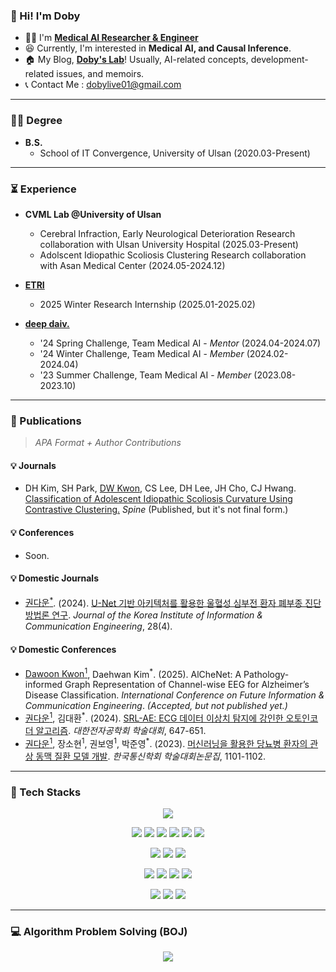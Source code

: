 ### 👋 Hi! I'm Doby 
* 👨‍⚕️ I'm <a href="https://scholar.google.com/citations?hl=ko&user=tM0RZ1UAAAAJ"><b>Medical AI Researcher & Engineer</b></a>
* 😆 Currently, I'm interested in <b>Medical AI, and Causal Inference</b>.
* 🏠 My Blog, <b><a href="https://draw-code-boy.tistory.com/">Doby's Lab</a></b>! Usually, AI-related concepts, development-related issues, and memoirs.
* 📞 Contact Me : dobylive01@gmail.com
* * *
### 👨‍🎓 Degree
* <b>B.S.</b>
  * School of IT Convergence, University of Ulsan (2020.03-Present)
* * *
### ⏳ Experience
* <b>CVML Lab @University of Ulsan</b>
  * Cerebral Infraction, Early Neurological Deterioration Research collaboration with Ulsan University Hospital (2025.03-Present)
  * Adolscent Idiopathic Scoliosis Clustering Research collaboration with Asan Medical Center (2024.05-2024.12)

* <b><a href="https://www.etri.re.kr/intro.html">ETRI</a></b>
  * 2025 Winter Research Internship (2025.01-2025.02)
 
* <b><a href="https://deepdaiv.oopy.io/">deep daiv.</a></b>
  * '24 Spring Challenge, Team Medical AI - <i>Mentor</i> (2024.04-2024.07)
  * '24 Winter Challenge, Team Medical AI - <i>Member</i> (2024.02-2024.04)
  * '23 Summer Challenge, Team Medical AI - <i>Member</i> (2023.08-2023.10)

* * *
### 📃 Publications
> <i>APA Format + Author Contributions</i>
#### 💡 Journals
* DH Kim, SH Park, <ins>DW Kwon</ins>, CS Lee, DH Lee, JH Cho, CJ Hwang. <a href="https://journals.lww.com/spinejournal/abstract/9900/classification_of_adolescent_idiopathic_scoliosis.1026.aspx">Classification of Adolescent Idiopathic Scoliosis Curvature Using Contrastive Clustering.</a> <i>Spine</i> (Published, but it's not final form.)

#### 💡 Conferences
* Soon.

#### 💡 Domestic Journals
* <ins>권다운<sup>*<sup></ins>. (2024). <a href="https://www.dbpia.co.kr/journal/articleDetail?nodeId=NODE11758380">U-Net 기반 아키텍처를 활용한 울혈성 심부전 환자 폐부종 진단 방법론 연구</a>. <i>Journal of the Korea Institute of Information & Communication Engineering</i>, 28(4).

#### 💡 Domestic Conferences
* <ins>Dawoon Kwon<sup>1</sup></ins>, Daehwan Kim<sup>*</sup>. (2025). AlCheNet: A Pathology-informed Graph Representation of Channel-wise EEG for Alzheimer’s Disease Classification. <i>International Conference on Future Information & Communication Engineering</i>. <i>(Accepted, but not published yet.)</i>
* <ins>권다운<sup>1</sup></ins>, 김대환<sup>*</sup>. (2024). <a href="https://www.dbpia.co.kr/journal/articleDetail?nodeId=NODE12036320">SRL-AE: ECG 데이터 이상치 탐지에 강인한 오토인코더 알고리즘</a>. <i>대한전자공학회 학술대회</i>, 647-651.
* <ins>권다운<sup>1</sup></ins>, 장소현<sup>1</sup>, 권보영<sup>1</sup>, 박준영<sup>*</sup>. (2023). <a href="https://www.dbpia.co.kr/journal/articleDetail?nodeId=NODE11667724">머신러닝을 활용한 당뇨병 환자의 관상 동맥 질환 모델 개발</a>. <i>한국통신학회 학술대회논문집</i>, 1101-1102.
* * *

### 🦾 Tech Stacks

<p align="center">
  <a href="https://skillicons.dev">
    <img src="https://skillicons.dev/icons?i=python,pytorch" />
  </a>
</p>

<p align="center">
<img src="https://img.shields.io/badge/Python-3776AB?style=flat&logo=Python&logoColor=white">  <img src="https://img.shields.io/badge/PyTorch-EE4C2C?style=flat&logo=Pytorch&logoColor=white">  <img src="https://img.shields.io/badge/NumPy-013243?style=flat&logo=NumPy&logoColor=white">  <img src="https://img.shields.io/badge/Pandas-150458?style=flat&logo=Pandas&logoColor=white">  <img src="https://img.shields.io/badge/SciPy-8CAAE6?style=flat&logo=SciPy&logoColor=white">  <img src="https://img.shields.io/badge/ScikitLearn-F7931E?style=flat&logo=scikit-learn&logoColor=white">
</p>

<p align="center">
 <img src="https://img.shields.io/badge/Linux-FCC624?style=flat&logo=Linux&logoColor=white">  <img src="https://img.shields.io/badge/Bash-4EAA25?style=flat&logo=GNU Bash&logoColor=white"> <img src="https://img.shields.io/badge/PostgreSQL-4169E1?style=flat&logo=PostgreSQL&logoColor=white">
</p>

<p align="center">
<img src="https://img.shields.io/badge/Git-F05032?style=flat&logo=Git&logoColor=white">  <img src="https://img.shields.io/badge/GitHub-181717?style=flat&logo=GitHub&logoColor=white">  <img src="https://img.shields.io/badge/Docker-2496ED?style=flat&logo=Docker&logoColor=white">  <img src="https://img.shields.io/badge/Jupyter-F37626?style=flat&logo=Jupyter&logoColor=white">  
</p>

<p align="center">
<img src="https://img.shields.io/badge/Gmail-EA4335?style=flat&logo=Gmail&logoColor=white">  <img src="https://img.shields.io/badge/Notion-000000?style=flat&logo=Notion&logoColor=white"> <img src="https://img.shields.io/badge/Slack-4A154B?style=flat&logo=Slack&logoColor=white"> 
</p>

* * *
### 💻 Algorithm Problem Solving (BOJ)
<p align="center">
<img src="http://mazassumnida.wtf/api/v2/generate_badge?boj=20rnjsekdns">
</p>

